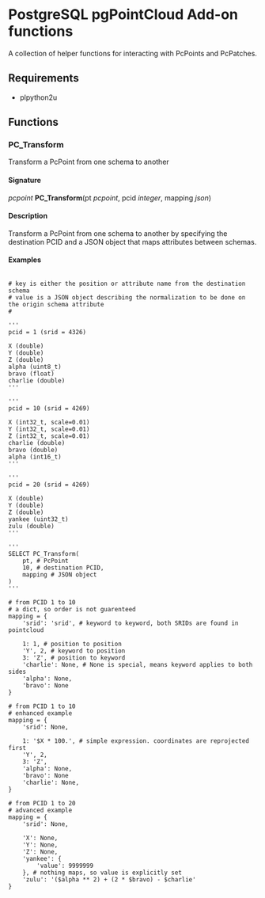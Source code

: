 # PostgreSQL pgPointCloud Add-on functions

A collection of helper functions for interacting with PcPoints and PcPatches.

## Requirements

* plpython2u

## Functions

### PC_Transform

Transform a PcPoint from one schema to another

#### Signature

_pcpoint_ __PC_Transform__(pt _pcpoint_, pcid _integer_, mapping _json_)

#### Description

Transform a PcPoint from one schema to another by specifying the destination PCID and a JSON object that maps attributes between schemas.

#### Examples

```

# key is either the position or attribute name from the destination schema
# value is a JSON object describing the normalization to be done on the origin schema attribute
#

'''
pcid = 1 (srid = 4326)

X (double)
Y (double)
Z (double)
alpha (uint8_t)
bravo (float)
charlie (double)
'''

'''
pcid = 10 (srid = 4269)

X (int32_t, scale=0.01)
Y (int32_t, scale=0.01)
Z (int32_t, scale=0.01)
charlie (double)
bravo (double)
alpha (int16_t)
'''

'''
pcid = 20 (srid = 4269)

X (double)
Y (double)
Z (double)
yankee (uint32_t)
zulu (double)
'''

'''
SELECT PC_Transform(
    pt, # PcPoint
    10, # destination PCID,
    mapping # JSON object
)
'''

# from PCID 1 to 10
# a dict, so order is not guarenteed
mapping = {
    'srid': 'srid', # keyword to keyword, both SRIDs are found in pointcloud

    1: 1, # position to position
    'Y', 2, # keyword to position
    3: 'Z', # position to keyword
    'charlie': None, # None is special, means keyword applies to both sides
    'alpha': None,
    'bravo': None
}

# from PCID 1 to 10
# enhanced example
mapping = {
    'srid': None,

    1: '$X * 100.', # simple expression. coordinates are reprojected first
    'Y', 2,
    3: 'Z',
    'alpha': None,
    'bravo': None
    'charlie': None,
}

# from PCID 1 to 20
# advanced example
mapping = {
    'srid': None,

    'X': None,
    'Y': None,
    'Z': None,
    'yankee': {
        'value': 9999999
    }, # nothing maps, so value is explicitly set
    'zulu': '($alpha ** 2) + (2 * $bravo) - $charlie'
}
```
